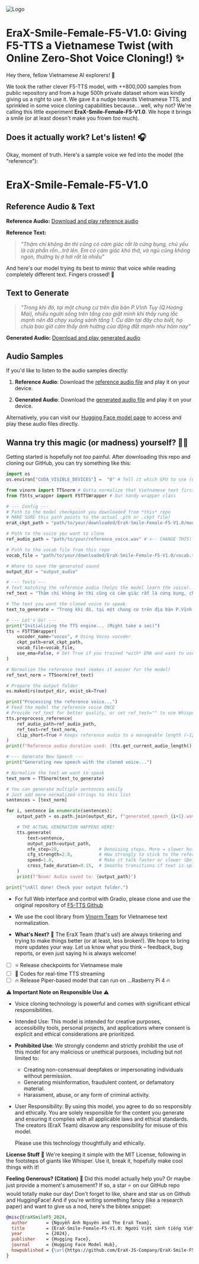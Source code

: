 <p align="left">
  <img src="https://cdn-uploads.huggingface.co/production/uploads/63d8d8879dfcfa941d4d7cd9/GsQKdaTyn2FFx_cZvVHk3.png" alt="Logo">
</p>

# EraX-Smile-Female-F5-V1.0: Giving F5-TTS a Vietnamese Twist (with Online Zero-Shot Voice Cloning!) ✨

Hey there, fellow Vietnamese AI explorers! 👋

We took the rather clever F5-TTS model, with ++800,000 samples from public repository and from a huge 500h private dataset whom was kindly giving us a right to use it. 
We gave it a nudge towards Vietnamese TTS, and sprinkled in some voice cloning capabilities because... well, why not? We're calling this little experiment **EraX-Smile-Female-F5-V1.0**. We hope it brings a smile (or at least doesn't make you frown *too* much).

## Does it actually work? Let's listen! 🎧

Okay, moment of truth. Here's a sample voice we fed into the model (the "reference"):

# EraX-Smile-Female-F5-V1.0

## Reference Audio & Text
**Reference Audio:** [Download and play reference audio](https://huggingface.co/erax-ai/EraX-Smile-Female-F5-V1.0/resolve/main/update_213000_ref.wav)

**Reference Text:**
> *"Thậm chí không ăn thì cũng có cảm giác rất là cứng bụng, chủ yếu là cái phần rốn...trở lên. Em có cảm giác khó thở, và ngủ cũng không ngon, thường bị ợ hơi rất là nhiều"*

And here's our model trying its best to mimic that voice while reading completely different text. Fingers crossed! 🤞

## Text to Generate
> *"Trong khi đó, tại một chung cư trên địa bàn P.Vĩnh Tuy (Q.Hoàng Mai), nhiều người sống trên tầng cao giật mình khi thấy rung lắc mạnh nên đã chạy xuống sảnh tầng 1. Cư dân tại đây cho biết, họ chưa bao giờ cảm thấy ảnh hưởng của động đất mạnh như hôm nay"*

**Generated Audio:** [Download and play generated audio](https://huggingface.co/erax-ai/EraX-Smile-Female-F5-V1.0/resolve/main/generated_non_ema.wav)

## Audio Samples

If you'd like to listen to the audio samples directly:

1. **Reference Audio**: Download the [reference audio file](https://huggingface.co/erax-ai/EraX-Smile-Female-F5-V1.0/resolve/main/model/update_213000_ref.wav) and play it on your device.

2. **Generated Audio**: Download the [generated audio file](https://huggingface.co/erax-ai/EraX-Smile-Female-F5-V1.0/resolve/main/model/generated_non_ema.wav) and play it on your device.

Alternatively, you can visit our [Hugging Face model page](https://huggingface.co/erax-ai/EraX-Smile-Female-F5-V1.0) to access and play these audio files directly.

## Wanna try this magic (or madness) yourself? 🧙‍♂️

Getting started is hopefully not *too* painful. After downloading this repo and cloning our GitHub, you can try something like this:

```python
import os
os.environ["CUDA_VISIBLE_DEVICES"] =  "0" # Tell it which GPU to use (or ignore if you're CPU-bound and patient!)

from vinorm import TTSnorm # Gotta normalize that Vietnamese text first
from f5tts_wrapper import F5TTSWrapper # Our handy wrapper class

# --- Config ---
# Path to the model checkpoint you downloaded from *this* repo
# MAKE SURE this path points to the actual .pth or .ckpt file!
eraX_ckpt_path = "path/to/your/downloaded/EraX-Smile-Female-F5-V1.0/model.pth" # <-- CHANGE THIS!

# Path to the voice you want to clone
ref_audio_path = "path/to/your/reference_voice.wav" # <-- CHANGE THIS!

# Path to the vocab file from this repo
vocab_file = "path/to/your/downloaded/EraX-Smile-Female-F5-V1.0/vocab.txt" # <-- CHANGE THIS!

# Where to save the generated sound
output_dir = "output_audio"

# --- Texts ---
# Text matching the reference audio (helps the model learn the voice). Please make sure it match with the referrence audio!
ref_text = "Thậm chí không ăn thì cũng có cảm giác rất là cứng bụng, chủ yếu là cái phần rốn...trở lên. Em có cảm giác khó thở, và ngủ cũng không ngon, thường bị ợ hơi rất là nhiều"

# The text you want the cloned voice to speak
text_to_generate = "Trong khi đó, tại một chung cư trên địa bàn P.Vĩnh Tuy (Q.Hoàng Mai), nhiều người sống trên tầng cao giật mình khi thấy rung lắc mạnh nên đã chạy xuống sảnh tầng 1. Cư dân tại đây cho biết, họ chưa bao giờ cảm thấy ảnh hưởng của động đất mạnh như hôm nay."

# --- Let's Go! ---
print("Initializing the TTS engine... (Might take a sec)")
tts = F5TTSWrapper(
    vocoder_name="vocos", # Using Vocos vocoder
    ckpt_path=eraX_ckpt_path,
    vocab_file=vocab_file,
    use_ema=False, # Set True if you trained *with* EMA and want to use those weights
)

# Normalize the reference text (makes it easier for the model)
ref_text_norm = TTSnorm(ref_text)

# Prepare the output folder
os.makedirs(output_dir, exist_ok=True)

print("Processing the reference voice...")
# Feed the model the reference voice ONCE
# Provide ref_text for better quality, or set ref_text="" to use Whisper for auto-transcription (if installed)
tts.preprocess_reference(
    ref_audio_path=ref_audio_path,
    ref_text=ref_text_norm,
    clip_short=True # Keeps reference audio to a manageable length (~12s)
)
print(f"Reference audio duration used: {tts.get_current_audio_length():.2f} seconds")

# --- Generate New Speech ---
print("Generating new speech with the cloned voice...")

# Normalize the text we want to speak
text_norm = TTSnorm(text_to_generate)

# You can generate multiple sentences easily
# Just add more normalized strings to this list
sentences = [text_norm]

for i, sentence in enumerate(sentences):
    output_path = os.path.join(output_dir, f"generated_speech_{i+1}.wav")

    # THE ACTUAL GENERATION HAPPENS HERE!
    tts.generate(
        text=sentence,
        output_path=output_path,
        nfe_step=20,               # Denoising steps. More = slower but potentially better? (Default: 32)
        cfg_strength=2.0,          # How strongly to stick to the reference voice style? (Default: 2.0)
        speed=1.0,                 # Make it talk faster or slower (Default: 1.0)
        cross_fade_duration=0.15,  # Smooths transitions if text is split into chunks (Default: 0.15)
    )
    print(f"Boom! Audio saved to: {output_path}")

print("\nAll done! Check your output folder.")
```
* For full Web interface and control with Gradio, please clone and use the original repository of [F5-TTS Github](https://github.com/SWivid/F5-TTS)
* We use the cool library from [Vinorm Team](https://github.com/v-nhandt21/Vinorm) for Vietnamese text normalization.

* **What's Next?** 🤔
The EraX Team (that's us!) are always tinkering and trying to make things better (or at least, less broken!).
We hope to bring more updates your way. Let us know what you think – feedback, bug reports, or even just saying hi is always welcome!
- [ ] ⭐ Release checkpoints for Vietnamese male
- [ ] 📝 Codes for real-time TTS streaming
- [ ] 🔥 Release Piper-based model that can run on ...Rasberry Pi 4 🔥

⚠️ **Important Note on Responsible Use** ⚠️
- Voice cloning technology is powerful and comes with significant ethical responsibilities.
- Intended Use: This model is intended for creative purposes, accessibility tools, personal projects, and applications where consent is explicit and ethical considerations are prioritized.
- **Prohibited Use**: We strongly condemn and strictly prohibit the use of this model for any malicious or unethical purposes, including but not limited to:
  - Creating non-consensual deepfakes or impersonating individuals without permission.
  - Generating misinformation, fraudulent content, or defamatory material.
  - Harassment, abuse, or any form of criminal activity.
- User Responsibility: By using this model, you agree to do so responsibly and ethically. You are solely responsible for the content you generate and ensuring it complies with all applicable laws and ethical standards. The creators (EraX Team) disavow any responsibility for misuse of this model.

  Please use this technology thoughtfully and ethically.

**License Stuff** 📜
We're keeping it simple with the MIT License, following in the footsteps of giants like Whisper. Use it, break it, hopefully make cool things with it!

**Feeling Generous? (Citation)** 🙏
Did this model actually help you? Or maybe just provide a moment's amusement? If so, a star ⭐ on our GitHub repo would totally make our day!
Don't forget to like, share and star us on Github and HuggingFace!
And if you're writing something fancy (like a research paper) and want to give us a nod, here's the bibtex snippet:

```bibtex
@misc{EraXSmileF5_2024,
  author       = {Nguyễn Anh Nguyên and The EraX Team},
  title        = {EraX-Smile-Female-F5-V1.0: Người Việt sành tiếng Việt.},
  year         = {2024},
  publisher    = {Hugging Face},
  journal      = {Hugging Face Model Hub},
  howpublished = {\url{https://github.com/EraX-JS-Company/EraX-Smile-F5TTS}}
}
```

